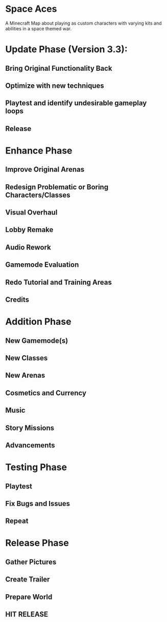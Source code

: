 # Space Aces
A Minecraft Map about playing as custom characters with varying kits and abilities in a space themed war.

# Update Phase (Version 3.3):
## Bring Original Functionality Back
## Optimize with new techniques
## Playtest and identify undesirable gameplay loops
## Release

# Enhance Phase
## Improve Original Arenas
## Redesign Problematic or Boring Characters/Classes
## Visual Overhaul
## Lobby Remake
## Audio Rework
## Gamemode Evaluation
## Redo Tutorial and Training Areas
## Credits

# Addition Phase
## New Gamemode(s)
## New Classes
## New Arenas
## Cosmetics and Currency
## Music
## Story Missions
## Advancements

# Testing Phase
## Playtest
## Fix Bugs and Issues
## Repeat

# Release Phase
## Gather Pictures
## Create Trailer
## Prepare World
## HIT RELEASE
